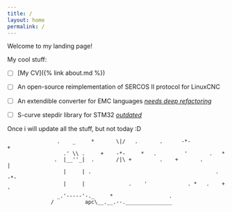 ```yaml
---
title: /
layout: home
permalink: /
---
```


Welcome to my landing page!

My cool stuff:
 * [ ] [My CV]({% link about.md %})
 * [ ] An open-source reimplementation of SERCOS II protocol for LinuxCNC 
 * [ ] An extendible converter for EMC languages *[needs deep refactoring](https://github.com/arabel1a/lst2ngc)*
 * [ ] S-curve stepdir library for STM32 *[outdated](https://github.com/arabel1a/S-curve-stepdir)*
 

Once i will update all the stuff, but not today :D

```
                .    _     *       \|/   .       .      -*-              +
                  .' \\ .     +    -*-     *   .         '       .   *
               .  |__''_|  .       /|\ +         .    +       .           |
                  |     | .                                        .     -*-
                  |     |              .    '             . *   .    +    '
                _.'-----'-._     *                  .
              /          apc\__.__.--._______________
```